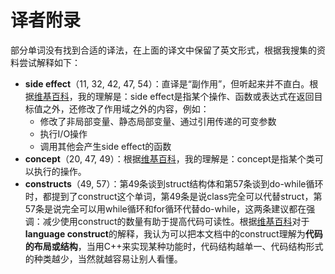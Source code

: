 # 译者附录

部分单词没有找到合适的译法，在上面的译文中保留了英文形式，根据我搜集的资料尝试解释如下：

- **side effect**（11, 32, 42, 47, 54）：直译是“副作用”，但听起来并不直白。根据[维基百科](https://en.wanweibaike.com/wiki-Side%20effect%20(programming))，我的理解是：side effect是指某个操作、函数或表达式在返回目标值之外，还修改了作用域之外的内容，例如：
  - 修改了非局部变量、静态局部变量、通过引用传递的可变参数
  - 执行I/O操作
  - 调用其他会产生side effect的函数
- **concept**（20, 47, 49）：根据[维基百科](https://en.wanweibaike.com/wiki-Concept%20(generic%20programming))，我的理解是：concept是指某个类可以执行的操作。
- **constructs**（49, 57）：第49条谈到struct结构体和第57条谈到do-while循环时，都提到了construct这个单词，第49条是说class完全可以代替struct，第57条是说完全可以用while循环和for循环代替do-while，这两条建议都在强调：减少使用construct的数量有助于提高代码可读性。根据[维基百科](http://en.volupedia.org/wiki/Language_construct)对于**language construct**的解释，我认为可以把本文档中的construct理解为**代码的布局或结构**，当用C++来实现某种功能时，代码结构越单一、代码结构形式的种类越少，当然就越容易让别人看懂。




